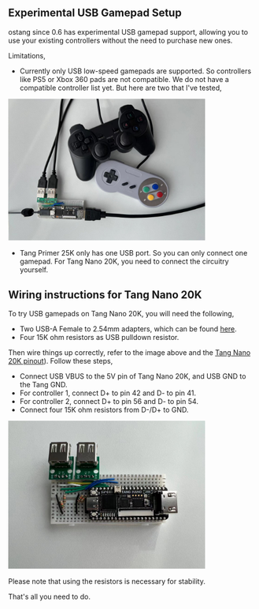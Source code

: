 
## Experimental USB Gamepad Setup

ostang since 0.6 has experimental USB gamepad support, allowing you to use your existing controllers without the need to purchase new ones.

Limitations,

* Currently only USB low-speed gamepads are supported. So controllers like PS5 or Xbox 360 pads are not compatible. We do not have a compatible controller list yet. But here are two that I've tested,

<img src="images/usb_gamepad2.jpg" width=400>

* Tang Primer 25K only has one USB port. So you can only connect one gamepad. For Tang Nano 20K, you need to connect the circuitry yourself. 

## Wiring instructions for Tang Nano 20K

To try USB gamepads on Tang Nano 20K, you will need the following,
* Two USB-A Female to 2.54mm adapters, which can be found [here](https://www.aliexpress.us/item/2255800203914149.html?spm=a2g0o.productlist.main.17.6e617e229i3qAm&algo_pvid=89ee64ce-a2c8-41f6-9e3b-45e8396569fd&algo_exp_id=89ee64ce-a2c8-41f6-9e3b-45e8396569fd-8&pdp_npi=4%40dis%21USD%210.28%210.25%21%21%210.28%21%21%402132a25516924371147167093ec531%2110000001592482118%21sea%21US%214484896846%21A&curPageLogUid=dAeFgl6FWDAf).
* Four 15K ohm resistors as USB pulldown resistor.

Then wire things up correctly, refer to the image above and the [Tang Nano 20K pinout](https://wiki.sipeed.com/hardware/en/tang/tang-nano-20k/nano-20k.html)). Follow these steps,
* Connect USB VBUS to the 5V pin of Tang Nano 20K, and USB GND to the Tang GND.
* For controller 1, connect D+ to pin 42 and D- to pin 41.
* For controller 2, connect D+ to pin 56 and D- to pin 54.
* Connect four 15K ohm resistors from D-/D+ to GND.

<img src="images/usb_gamepad1.jpg" width=400>

Please note that using the resistors is necessary for stability.

That's all you need to do.

